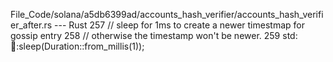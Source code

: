 File_Code/solana/a5db6399ad/accounts_hash_verifier/accounts_hash_verifier_after.rs --- Rust
                                                                                                                                                           257             // sleep for 1ms to create a newer timestmap for gossip entry
                                                                                                                                                           258             // otherwise the timestamp won't be newer.
                                                                                                                                                           259             std::thread::sleep(Duration::from_millis(1));

